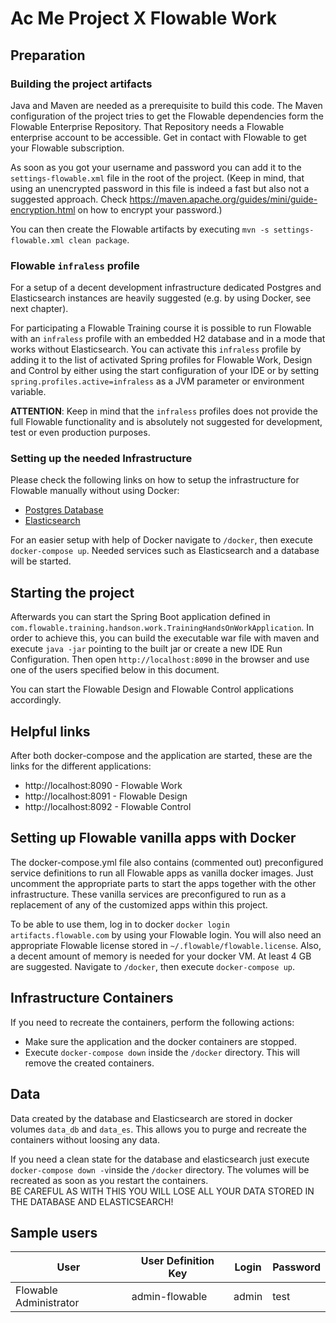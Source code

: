 # Ac Me Project X Flowable Work

## Preparation
### Building the project artifacts
Java and Maven are needed as a prerequisite to build this code.
The Maven configuration of the project tries to get the Flowable dependencies form the Flowable Enterprise Repository.
That Repository needs a Flowable enterprise account to be accessible. Get in contact with Flowable to get your Flowable subscription.

As soon as you got your username and password you can add it to the `settings-flowable.xml` file in the root of the project.
(Keep in mind, that using an unencrypted password in this file is indeed a fast but also not a suggested approach.
Check https://maven.apache.org/guides/mini/guide-encryption.html on how to encrypt your password.)

You can then create the Flowable artifacts by executing `mvn -s settings-flowable.xml clean package`.

### Flowable `infraless` profile
For a setup of a decent development infrastructure dedicated Postgres and Elasticsearch instances are heavily suggested
(e.g. by using Docker, see next chapter).

For participating a Flowable Training course it is possible to run Flowable with an `infraless` profile with an embedded H2
database and in a mode that works without Elasticsearch.
You can activate this `infraless` profile by adding it to the list of activated Spring profiles for Flowable Work, Design
and Control by either using the start configuration of your IDE or by setting `spring.profiles.active=infraless` as a
JVM parameter or environment variable.

**ATTENTION**: Keep in mind that the `infraless` profiles does not provide the full Flowable functionality and is absolutely
not suggested for development, test or even production purposes.

### Setting up the needed Infrastructure
Please check the following links on how to setup the infrastructure for Flowable manually without
using Docker:

- [Postgres Database](https://documentation.flowable.com/latest/admin/installs/engage-full/#database-1)
- [Elasticsearch](https://documentation.flowable.com/latest/admin/installs/engage-full/#elasticsearch-1)

For an easier setup with help of Docker navigate to `/docker`, then execute `docker-compose up`. Needed services such as
Elasticsearch and a database will be started.

## Starting the project
Afterwards you can start the Spring Boot application defined in `com.flowable.training.handson.work.TrainingHandsOnWorkApplication`. In order to achieve this,
you can build the executable war file with maven and execute `java -jar` pointing to the built jar or create a new IDE Run Configuration.
Then open `http://localhost:8090` in the browser and use one of the users specified below in this document.

You can start the Flowable Design and Flowable Control applications accordingly.

## Helpful links
After both docker-compose and the application are started, these are the links for the different applications:

- http://localhost:8090 - Flowable Work
- http://localhost:8091 - Flowable Design
- http://localhost:8092 - Flowable Control

## Setting up Flowable vanilla apps with Docker
The docker-compose.yml file also contains (commented out) preconfigured service definitions to run all Flowable apps as
vanilla docker images. Just uncomment the appropriate parts to start the apps together with the other infrastructure.
These vanilla services are preconfigured to run as a replacement of any of the customized apps within this project.

To be able to use them, log in to docker `docker login artifacts.flowable.com` by using your Flowable login.
You will also need an appropriate Flowable license stored in `~/.flowable/flowable.license`.
Also, a decent amount of memory is needed for your docker VM. At least 4 GB are suggested.
Navigate to `/docker`, then execute `docker-compose up`.

## Infrastructure Containers
If you need to recreate the containers, perform the following actions:
- Make sure the application and the docker containers are stopped.
- Execute `docker-compose down` inside the `/docker` directory. This will remove the created containers.

## Data
Data created by the database and Elasticsearch are stored in docker volumes `data_db` and `data_es`.
This allows you to purge and recreate the containers without loosing any data.

If you need a clean state for the database and elasticsearch just execute `docker-compose down -v`inside the `/docker` directory.
The volumes will be recreated as soon as you restart the containers.  
BE CAREFUL AS WITH THIS YOU WILL LOSE ALL YOUR DATA STORED IN THE DATABASE AND ELASTICSEARCH!

## Sample users
| User | User Definition Key | Login | Password |
| -------------| ------------- | ------------- | ------------- |
| Flowable Administrator | admin-flowable | admin | test |